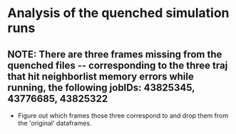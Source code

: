 # Analysis of the quenched simulation runs

## NOTE: There are three frames missing from the quenched files -- corresponding to the three traj that hit neighborlist memory errors while running, the following jobIDs: 43825345, 43776685, 43825322

* Figure out which frames those three correspond to and drop them from the 'original' dataframes.

 
